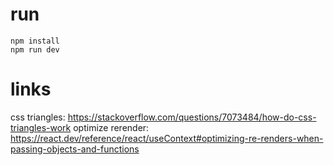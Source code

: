 # run
```
npm install
npm run dev
```

# links
css triangles: https://stackoverflow.com/questions/7073484/how-do-css-triangles-work
optimize rerender: https://react.dev/reference/react/useContext#optimizing-re-renders-when-passing-objects-and-functions